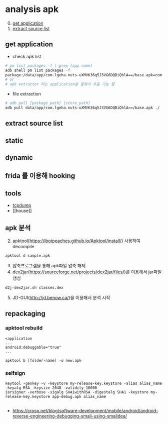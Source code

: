 # analysis apk

0. [get application](#0)
1. [extract source list](#1)

## get application <a name="0"></a>
- check apk list 
```bash
# pm list packages -f | grep [app name]
adb shell pm list packages -f
package:/data/app/com.lgeha.nuts-uXMVK36q5J3VG6DQBiQhlA==/base.apk=com.lgeha.nuts
# or 
# apk extractor 라는 application을 통해서 추출 가능 함 
```
- file extraction 
```bash
# adb pull [package_path] [store_path]
adb pull data/app/com.lgeha.nuts-uXMVK36q5J3VG6DQBiQhlA==/base.apk ./
```

## extract source list <a name="1"></a>


## static 
## dynamic 

## frida 를 이용해 hooking

## tools 
- [tcpdump](https://www.androidtcpdump.com/android-tcpdump/downloads)
- [[house]]

## apk 분석 


2. apktool(<https://ibotpeaches.github.io/Apktool/install/>) 사용하여 decompile
```
apktool d sample.apk 
```

3. 압축프로그램을 통해 apk파일 압축 해제
4. dex2jar(<https://sourceforge.net/projects/dex2jar/files/>)를 이용해서 jar파일 생성 
```
d2j-dex2jar.sh classes.dex
```
5. JD-GUI(<http://jd.benow.ca/>)을 이용해서 분석 시작 

## repackaging
### apktool rebuild 
```
<application 
...
android:debuggable="true"
...
```

```
apktool b [folder-name] -o new.apk
```
### selfsign

```
keytool -genkey -v -keystore my-release-key.keystore -alias alias_name -keyalg RSA -keysize 2048 -validity 10000
jarsigner -verbose -sigalg SHA1withRSA -digestalg SHA1 -keystore my-release-key.keystore app-debug.apk alias_name
```

##
- https://crosp.net/blog/software-development/mobile/android/android-reverse-engineering-debugging-smali-using-smalidea/


